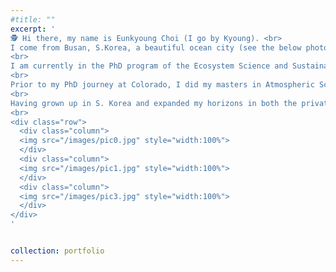 ```yaml
---
#title: ""
excerpt: ' 
🕵 Hi there, my name is Eunkyoung Choi (I go by Kyoung). <br>
I come from Busan, S.Korea, a beautiful ocean city (see the below photos). In 2018, I moved to the US for my life exploration and goals - to become a climate risk scientist who helps the interface of physical and social sciences by understanding both fields.<br>
<br>
I am currently in the PhD program of the Ecosystem Science and Sustainability department at Colorado State University (CSU), working with Dr. Nathan Mueller (amazing advisor 🙂). My dissertation centers on the assessment of climate risks in  agricultural production (see the main page). <br>
<br>
Prior to my PhD journey at Colorado, I did my masters in Atmospheric Sciences at the University of Illinois at Urbana-Champaign. I also worked in environmental consulting for about 4 years across S.Korea and Japan.<br>
<br>
Having grown up in S. Korea and expanded my horizons in both the private and public sectors worldwide, I have always been driven by a quest for knowledge and self-improvement. I am constantly discovering myself, nurturing my dreams, and shaping my perspectives 🌎.<br>
<br>
<div class="row">
  <div class="column">
  <img src="/images/pic0.jpg" style="width:100%">
  </div>
  <div class="column">
  <img src="/images/pic1.jpg" style="width:100%">
  </div>
  <div class="column">
  <img src="/images/pic3.jpg" style="width:100%">
  </div>
</div>
'


collection: portfolio
---
```




